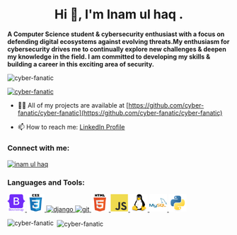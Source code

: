 <h1 align="center" >Hi 👋, I'm Inam ul haq .</h1>

**A Computer Science student & cybersecurity enthusiast with a focus on defending digital ecosystems against evolving threats.My enthusiasm for cybersecurity drives me to continually explore new challenges & deepen my knowledge in the field. I am committed to developing my skills & building a career in this exciting area of security.**


<p align="left"> 
  <img src="https://komarev.com/ghpvc/?username=cyber-fanatic&label=Profile%20views&color=0e75b6&style=flat" alt="cyber-fanatic" /> 
</p>

<p align="left"> 
  <a href="https://github.com/ryo-ma/github-profile-trophy">
    <img src="https://github-profile-trophy.vercel.app/?username=cyber-fanatic" alt="cyber-fanatic" />
  </a> 
</p>

- 👨‍💻 All of my projects are available at [https://github.com/cyber-fanatic/cyber-fanatic](https://github.com/cyber-fanatic/cyber-fanatic)

- 📫 How to reach me: [LinkedIn Profile](https://www.linkedin.com/in/inam-ul-haq-048a492b4/)

<h3 align="left">Connect with me:</h3>
<p align="left">
  <a href="https://linkedin.com/in/inam-ul-haq" target="blank">
    <img align="center" src="https://raw.githubusercontent.com/rahuldkjain/github-profile-readme-generator/master/src/images/icons/Social/linked-in-alt.svg" alt="inam ul haq" height="30" width="40" />
  </a>
</p>

<h3 align="left">Languages and Tools:</h3>
<p align="left"> 
  <a href="https://getbootstrap.com" target="_blank" rel="noreferrer"> 
    <img src="https://raw.githubusercontent.com/devicons/devicon/master/icons/bootstrap/bootstrap-plain-wordmark.svg" alt="bootstrap" width="40" height="40"/> 
  </a> 
  <a href="https://www.w3schools.com/css/" target="_blank" rel="noreferrer"> 
    <img src="https://raw.githubusercontent.com/devicons/devicon/master/icons/css3/css3-original-wordmark.svg" alt="css3" width="40" height="40"/> 
  </a> 
  <a href="https://www.djangoproject.com/" target="_blank" rel="noreferrer"> 
    <img src="https://cdn.worldvectorlogo.com/logos/django.svg" alt="django" width="40" height="40"/> 
  </a> 
  <a href="https://git-scm.com/" target="_blank" rel="noreferrer"> 
    <img src="https://www.vectorlogo.zone/logos/git-scm/git-scm-icon.svg" alt="git" width="40" height="40"/> 
  </a> 
  <a href="https://www.w3.org/html/" target="_blank" rel="noreferrer"> 
    <img src="https://raw.githubusercontent.com/devicons/devicon/master/icons/html5/html5-original-wordmark.svg" alt="html5" width="40" height="40"/> 
  </a> 
  <a href="https://developer.mozilla.org/en-US/docs/Web/JavaScript" target="_blank" rel="noreferrer"> 
    <img src="https://raw.githubusercontent.com/devicons/devicon/master/icons/javascript/javascript-original.svg" alt="javascript" width="40" height="40"/> 
  </a> 
  <a href="https://www.linux.org/" target="_blank" rel="noreferrer"> 
    <img src="https://raw.githubusercontent.com/devicons/devicon/master/icons/linux/linux-original.svg" alt="linux" width="40" height="40"/> 
  </a> 
  <a href="https://www.mysql.com/" target="_blank" rel="noreferrer"> 
    <img src="https://raw.githubusercontent.com/devicons/devicon/master/icons/mysql/mysql-original-wordmark.svg" alt="mysql" width="40" height="40"/> 
  </a> 
  <a href="https://www.python.org" target="_blank" rel="noreferrer"> 
    <img src="https://raw.githubusercontent.com/devicons/devicon/master/icons/python/python-original.svg" alt="python" width="40" height="40"/> 
  </a> 
</p>

<p>
  <img align="left" src="https://github-readme-stats.vercel.app/api/top-langs?username=cyber-fanatic&show_icons=true&locale=en&layout=compact" alt="cyber-fanatic" />
</p>

<p>&nbsp;
  <img align="center" src="https://github-readme-stats.vercel.app/api?username=cyber-fanatic&show_icons=true&locale=en" alt="cyber-fanatic" />
</p>
